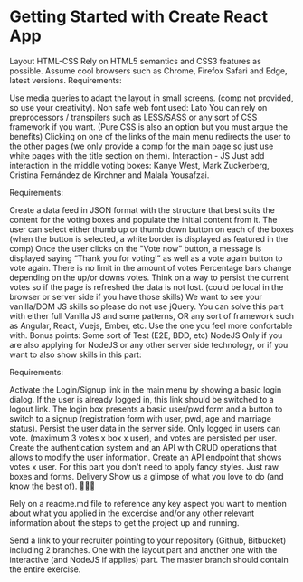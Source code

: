 # Getting Started with Create React App

Layout HTML-CSS
Rely on HTML5 semantics and CSS3 features as possible. Assume cool browsers such as Chrome, Firefox Safari and Edge, latest versions.
Requirements:

Use media queries to adapt the layout in small screens. (comp not provided, so use your creativity).
Non safe web font used: Lato
You can rely on preprocessors / transpilers such as LESS/SASS or any sort of CSS framework if you want. (Pure CSS is also an option but you must argue the benefits)
Clicking on one of the links of the main menu redirects the user to the other pages (we only provide a comp for the main page so just use white pages with the title section on them).
Interaction - JS
Just add interaction in the middle voting boxes: Kanye West, Mark Zuckerberg, Cristina Fernández de Kirchner and Malala Yousafzai.

Requirements:

Create a data feed in JSON format with the structure that best suits the content for the voting boxes and populate the initial content from it.
The user can select either thumb up or thumb down button on each of the boxes (when the button is selected, a white border is displayed as featured in the comp)
Once the user clicks on the "Vote now” button, a message is displayed saying “Thank you for voting!” as well as a vote again button to vote again.
There is no limit in the amount of votes
Percentage bars change depending on the up/or downs votes.
Think on a way to persist the current votes so if the page is refreshed the data is not lost. (could be local in the browser or server side if you have those skills)
We want to see your vanilla/DOM JS skills so please do not use jQuery.
You can solve this part with either full Vanilla JS and some patterns, OR any sort of framework such as Angular, React, Vuejs, Ember, etc. Use the one you feel more confortable with.
Bonus points: Some sort of Test (E2E, BDD, etc)
NodeJS
Only if you are also applying for NodeJS or any other server side technology, or if you want to also show skills in this part:

Requirements:

Activate the Login/Signup link in the main menu by showing a basic login dialog.
If the user is already logged in, this link should be switched to a logout link.
The login box presents a basic user/pwd form and a button to switch to a signup (registration form with user, pwd, age and marriage status).
Persist the user data in the server side.
Only logged in users can vote. (maximum 3 votes x box x user), and votes are persisted per user.
Create the authentication system and an API with CRUD operations that allows to modify the user information.
Create an API endpoint that shows votes x user.
For this part you don't need to apply fancy styles. Just raw boxes and forms.
Delivery
Show us a glimpse of what you love to do (and know the best of). 👊👊👊

Rely on a readme.md file to reference any key aspect you want to mention about what you applied in the excercise and/or any other relevant information about the steps to get the project up and running.

Send a link to your recruiter pointing to your repository (Github, Bitbucket) including 2 branches. One with the layout part and another one with the interactive (and NodeJS if applies) part. The master branch should contain the entire exercise.
